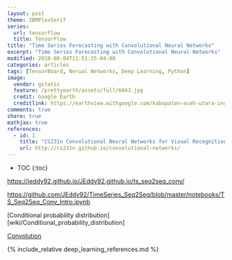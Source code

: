 ```yaml
---
layout: post
theme: IBMPlexSerif
series: 
  url: tensorflow
  title: TensorFlow
title: "Time Series Forecasting with Convolutional Neural Networks"
excerpt: "Time Series Forecasting with Convolutional Neural Networks"
modified: 2018-08-04T11:51:25-04:00
categories: articles
tags: [TensorBoard, Nerual Networks, Deep Learning, Python]
image:
  vendor: gstatic
  feature: /prettyearth/assets/full/6043.jpg
  credit: Google Earth
  creditlink: https://earthview.withgoogle.com/kabupaten-aceh-utara-indonesia-6043
comments: true
share: true
mathjax: true
references:
  - id: 1
    title: "CS231n Convolutional Neural Networks for Visual Recognition"
    url: http://cs231n.github.io/convolutional-networks/
---
```


* TOC
{:toc}

https://jeddy92.github.io/JEddy92.github.io/ts_seq2seq_conv/

https://github.com/JEddy92/TimeSeries_Seq2Seq/blob/master/notebooks/TS_Seq2Seq_Conv_Intro.ipynb

[Conditional probability distribution][wiki/Conditional_probability_distribution]

[Convolution](/articles/dl-mathematical-foundations/#Convolution)

{% include_relative deep_learning_references.md %}